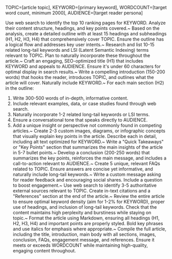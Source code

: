 
TOPIC=[article topic], KEYWORD=[primary keyword], WORDCOUNT=[target word count, minimum 2000], AUDIENCE=[target reader persona]

Use web search to identify the top 10 ranking pages for KEYWORD. Analyze their content structure, headings, and key points covered.~
Based on the analysis, create a detailed outline with at least 15 headings and subheadings (H1, H2, H3, H4) that comprehensively cover TOPIC. Ensure the outline has a logical flow and addresses key user intents.~
Research and list 10-15 related long-tail keywords and LSI (Latent Semantic Indexing) terms relevant to TOPIC. Plan to naturally incorporate these throughout the article.~
Craft an engaging, SEO-optimized title (H1) that includes KEYWORD and appeals to AUDIENCE. Ensure it's under 60 characters for optimal display in search results.~
Write a compelling introduction (150-200 words) that hooks the reader, introduces TOPIC, and outlines what the article will cover. Naturally include KEYWORD.~
For each main section (H2) in the outline:
1. Write 300-500 words of in-depth, informative content.
2. Include relevant examples, data, or case studies found through web search.
3. Naturally incorporate 1-2 related long-tail keywords or LSI terms.
4. Ensure a conversational tone that speaks directly to AUDIENCE.
5. Add a unique insight or perspective not commonly found in competing articles.~
Create 2-3 custom images, diagrams, or infographic concepts that visually explain key points in the article. Describe each in detail, including alt text optimized for KEYWORD.~
Write a "Quick Takeaways" or "Key Points" section that summarizes the main insights of the article in 5-7 bullet points.~
Develop a conclusion (200-250 words) that summarizes the key points, reinforces the main message, and includes a call-to-action relevant to AUDIENCE.~
Create 5 unique, relevant FAQs related to TOPIC. Ensure answers are concise yet informative, and naturally include long-tail keywords.~
Write a custom message asking for reader feedback and encouraging social shares. Include a question to boost engagement.~
Use web search to identify 3-5 authoritative external sources relevant to TOPIC. Create in-text citations and a "References" section at the end of the article.~
Review the entire article to ensure optimal keyword density (aim for 1-2% for KEYWORD), proper use of headings, and inclusion of long-tail keywords. Check that the content maintains high perplexity and burstiness while staying on topic.~
Format the article using Markdown, ensuring all headings (H1, H2, H3, H4) and important points are properly styled. Bold key phrases and use italics for emphasis where appropriate.~
Compile the full article, including the title, introduction, main body with all sections, images, conclusion, FAQs, engagement message, and references. Ensure it meets or exceeds WORDCOUNT while maintaining high-quality, engaging content throughout.

